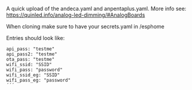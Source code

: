 A quick upload of the andeca.yaml and anpentaplus.yaml.
More info see:
https://quinled.info/analog-led-dimming/#AnalogBoards

When cloning make sure to have your secrets.yaml in /esphome

Entries should look like:

```
api_pass: "testme"
api_pass2: "testme"
ota_pass: "testme"
wifi_ssid: "SSID"
wifi_pass: "password"
wifi_ssid_eg: "SSID"
wifi_pass_eg: "password"
´´´
